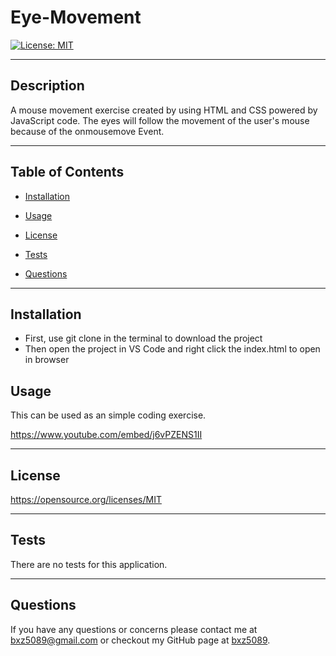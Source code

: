 # Eye-Movement

[![License: MIT](https://img.shields.io/badge/License-MIT-yellow.svg)](https://opensource.org/licenses/MIT)

---

## Description
A mouse movement exercise created by using HTML and CSS powered by JavaScript code. The eyes will follow the movement of the user's mouse because of the onmousemove Event.

---

## Table of Contents

- [Installation](##Installation)

- [Usage](##Usage)

- [License](##License)

- [Tests](##Tests)

- [Questions](##Questions)

---

## Installation

- First, use git clone in the terminal to download the project
- Then open the project in VS Code and right click the index.html to open in browser

## Usage

This can be used as an simple coding exercise. 

https://www.youtube.com/embed/j6vPZENS1II


---

## License

https://opensource.org/licenses/MIT

---

## Tests

There are no tests for this application.

---

## Questions

If you have any questions or concerns please contact me at bxz5089@gmail.com or checkout my GitHub page at [bxz5089](https://github.com/bxz5089/).

